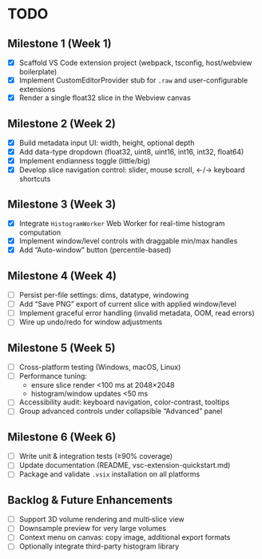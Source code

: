 # TODO

## Milestone 1 (Week 1)
- [x] Scaffold VS Code extension project (webpack, tsconfig, host/webview boilerplate)
- [x] Implement CustomEditorProvider stub for `.raw` and user-configurable extensions
- [x] Render a single float32 slice in the Webview canvas

## Milestone 2 (Week 2)
- [x] Build metadata input UI: width, height, optional depth
- [x] Add data-type dropdown (float32, uint8, uint16, int16, int32, float64)
- [x] Implement endianness toggle (little/big)
- [x] Develop slice navigation control: slider, mouse scroll, ←/→ keyboard shortcuts

## Milestone 3 (Week 3)
- [x] Integrate `HistogramWorker` Web Worker for real-time histogram computation
- [x] Implement window/level controls with draggable min/max handles
- [x] Add “Auto-window” button (percentile-based)

## Milestone 4 (Week 4)
- [ ] Persist per-file settings: dims, datatype, windowing
- [ ] Add “Save PNG” export of current slice with applied window/level
- [ ] Implement graceful error handling (invalid metadata, OOM, read errors)
- [ ] Wire up undo/redo for window adjustments

## Milestone 5 (Week 5)
- [ ] Cross-platform testing (Windows, macOS, Linux)
- [ ] Performance tuning: 
  - ensure slice render <100 ms at 2048×2048  
  - histogram/window updates <50 ms  
- [ ] Accessibility audit: keyboard navigation, color-contrast, tooltips
- [ ] Group advanced controls under collapsible “Advanced” panel

## Milestone 6 (Week 6)
- [ ] Write unit & integration tests (≥90% coverage)
- [ ] Update documentation (README, vsc-extension-quickstart.md)
- [ ] Package and validate `.vsix` installation on all platforms

## Backlog & Future Enhancements
- [ ] Support 3D volume rendering and multi‐slice view
- [ ] Downsample preview for very large volumes
- [ ] Context menu on canvas: copy image, additional export formats
- [ ] Optionally integrate third-party histogram library
